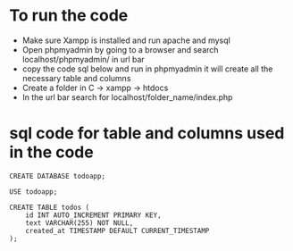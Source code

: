 # To run the code

- Make sure Xampp is installed and run apache and mysql
- Open phpmyadmin by going to a browser and search localhost/phpmyadmin/ in url bar
- copy the code sql below and run in phpmyadmin it will create all the necessary table and columns
- Create a folder in C -> xampp -> htdocs
- In the url bar search for localhost/folder_name/index.php

# sql code for table and columns used in the code

```
CREATE DATABASE todoapp;

USE todoapp;

CREATE TABLE todos (
    id INT AUTO_INCREMENT PRIMARY KEY,
    text VARCHAR(255) NOT NULL,
    created_at TIMESTAMP DEFAULT CURRENT_TIMESTAMP
);
```

